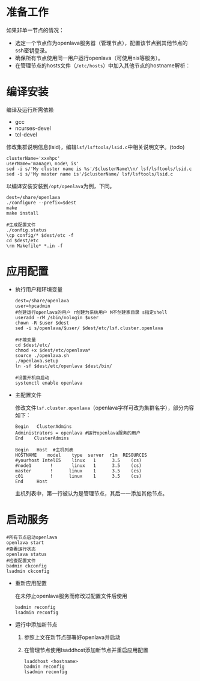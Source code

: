 # 准备工作

如果非单一节点的情况：

- 选定一个节点作为openlava服务器（管理节点），配置该节点到其他节点的ssh密钥登录。
- 确保所有节点使用同一用户运行openlava（可使用nis等服务）。
- 在管理节点的hosts文件（`/etc/hosts`）中加入其他节点的hostname解析：

# 编译安装

编译及运行所需依赖

- gcc
- ncurses-devel
- tcl-devel

修改集群说明信息(lsid)，编辑`lsf/lsftools/lsid.c`中相关说明文字。(todo)

```shell
clusterName='xxxhpc'
userName='manage\ node\ is'
sed -i s/'My cluster name is %s'/$clusterName\\n/ lsf/lsftools/lsid.c
sed -i s/'My master name is'/$clusterName/ lsf/lsftools/lsid.c
```

以编译安装安装到`/opt/openlava`为例，下同。

```shell
dest=/share/openlava
./configure --prefix=$dest
make
make install

#生成配置文件
./config.status
\cp config/* $dest/etc -f
cd $dest/etc
\rm Makefile* *.in -f
```

# 应用配置

- 执行用户和环境变量

  ```shell
  dest=/share/openlava
  user=hpcadmin
  #创建运行openlava的用户 r创建为系统用户 M不创建家目录 s指定shell
  useradd -rM /sbin/nologin $user
  chown -R $user $dest
  sed -i s/openlava/$user/ $dest/etc/lsf.cluster.openlava
  
  #环境变量
  cd $dest/etc/
  chmod +x $dest/etc/openlava*
  source ./openlava.sh
  ./openlava.setup
  ln -sf $dest/etc/openlava $dest/bin/
  
  #设置开机自启动
  systemctl enable openlava
  ```

- 主配置文件

  修改文件`lsf.cluster.openlava`（openlava字样可改为集群名字），部分内容如下：

  ```shell
  Begin   ClusterAdmins
  Administrators = openlava #运行openlava服务的用户
  End    ClusterAdmins
  
  Begin   Host  #主机列表
  HOSTNAME    model    type  server  r1m  RESOURCES
  #yourhost IntelI5    linux   1      3.5    (cs)
  #node1       !       linux   1      3.5    (cs)
  master       !      linux    1      3.5    (cs) 
  c01          !      linux    1      3.5    (cs)
  End     Host
  ```

  主机列表中，第一行被认为是管理节点，其后一一添加其他节点。

# 启动服务

```shell
#所有节点启动openlava
openlava start
#查看运行状态
openlava status
#检查配置文件
badmin ckconfig
lsadmin ckconfig
```

- 重新应用配置

  在未停止openlava服务而修改过配置文件后使用

  ```shell
  badmin reconfig
  lsadmin reconfig
  ```

- 运行中添加新节点

  1. 参照上文在新节点部署好openlava并启动

  2. 在管理节点使用lsaddhost添加新节点并重启应用配置

     ```shell
     lsaddhost <hostname>
     badmin reconfig
     lsadmin reconfig
     ```